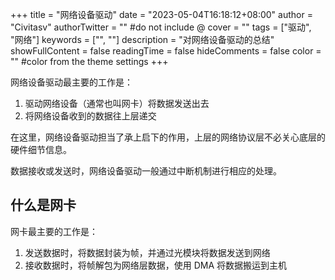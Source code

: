 +++
title = "网络设备驱动"
date = "2023-05-04T16:18:12+08:00"
author = "Civitasv"
authorTwitter = "" #do not include @
cover = ""
tags = ["驱动", "网络"]
keywords = ["", ""]
description = "对网络设备驱动的总结"
showFullContent = false
readingTime = false
hideComments = false
color = "" #color from the theme settings
+++

网络设备驱动最主要的工作是：

1. 驱动网络设备（通常也叫网卡）将数据发送出去
2. 将网络设备收到的数据往上层递交

在这里，网络设备驱动担当了承上启下的作用，上层的网络协议层不必关心底层的硬件细节信息。

数据接收或发送时，网络设备驱动一般通过中断机制进行相应的处理。

## 什么是网卡

网卡最主要的工作是：

1. 发送数据时，将数据封装为帧，并通过光模块将数据发送到网络
2. 接收数据时，将帧解包为网络层数据，使用 DMA 将数据搬运到主机
